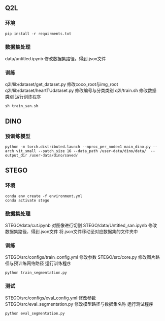 
## Q2L
### 环境

```
pip install -r requirments.txt
```


### 数据集处理

data/untitled.ipynb 修改数据集路径，得到.json文件


### 训练

q2l/lib/dataset/get_dataset.py 修改coco_root与img_root
q2l/lib/dataset/heartTUdataset.py 修改编号与分类类别
q2l/train.sh 修改数据类别
运行训练程序

```
sh train_san.sh
```




## DINO
### 预训练模型

```
python -m torch.distributed.launch --nproc_per_node=1 main_dino.py --arch vit_small --patch_size 16 --data_path /user-data/dino/data/  --output_dir /user-data/dino/saved/ 
```




## STEGO
### 环境

```
conda env create -f environment.yml
conda activate stego
```

### 数据集处理
STEGO/data/cut.ipynb 对图像进行切割
STEGO/data/Untitled_san.ipynb 修改数据集路径，得到.json文件
将.json文件移动至对应数据集的文件夹中



### 训练

STEGO/src/configs/train_config.yml 修改参数
STEGO/src/core.py 修改图片路径与预训练网络路径
运行训练程序

```
python train_segmentation.py
```



### 测试

STEGO/src/configs/eval_config.yml 修改参数
STEGO/src/eval_segmentation.py 修改模型路径与数据集名称
运行测试程序

```
python eval_segmentation.py
```




